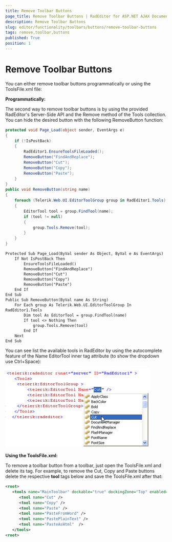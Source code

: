 ```yaml
---
title: Remove Toolbar Buttons
page_title: Remove Toolbar Buttons | RadEditor for ASP.NET AJAX Documentation
description: Remove Toolbar Buttons
slug: editor/functionality/toolbars/buttons/remove-toolbar-buttons
tags: remove,toolbar,buttons
published: True
position: 1
---
```


# Remove Toolbar Buttons

You can either remove toolbar buttons programmatically or using the ToolsFile.xml file:

**Programmatically:**

The second way to remove toolbar buttons is by using the provided RadEditor's Server-Side API and the Remove method of the Tools collection. You can hide the desired button with the following RemoveButton function:

````C#
protected void Page_Load(object sender, EventArgs e)
{
	if (!IsPostBack)
	{
		RadEditor1.EnsureToolsFileLoaded();
		RemoveButton("FindAndReplace");
		RemoveButton("Cut");
		RemoveButton("Copy");
		RemoveButton("Paste");
	}
}
public void RemoveButton(string name)
{
	foreach (Telerik.Web.UI.EditorToolGroup group in RadEditor1.Tools)
	{
		EditorTool tool = group.FindTool(name);
		if (tool != null)
		{
			group.Tools.Remove(tool);
		}
	}
} 			
````
````VB
Protected Sub Page_Load(ByVal sender As Object, ByVal e As EventArgs)
	If Not IsPostBack Then
		EnsureToolsFileLoaded()
		RemoveButton("FindAndReplace")
		RemoveButton("Cut")
		RemoveButton("Copy")
		RemoveButton("Paste")
	End If
End Sub
Public Sub RemoveButton(ByVal name As String)
	For Each group As Telerik.Web.UI.EditorToolGroup In RadEditor1.Tools
		Dim tool As EditorTool = group.FindTool(name)
		If tool <> Nothing Then
			group.Tools.Remove(tool)
		End If
	Next
End Sub
````

You can see list the available tools in RadEditor by using the autocomplete feature of the Name EditorTool inner tag attribute (to show the dropdown use Ctrl+Space):

![](images/editor-nameattributeautocomplete.png)

**Using the ToolsFile.xml:**

To remove a toolbar button from a toolbar, just open the ToolsFile.xml and delete its tag. For example, to remove the Cut, Copy and Paste buttons delete the respective **tool** tags below and save the ToolsFile.xml after that:

````XML
<root>
   <tools name="MainToolbar" dockable="true" dockingZone="Top" enabled="true">
	  <tool name="Cut" />  
	  <tool name="Copy" />
	  <tool name="Paste" />
	  <tool name="PasteFromWord" />
	  <tool name="PastePlainText" />
	  <tool name="PasteAsHtml"  />
   </tools>
<root>
````


